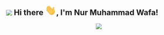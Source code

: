 ## <img src="https://media.giphy.com/media/iY8CRBdQXODJSCERIr/giphy.gif" width="30px"> **Hi there** <img src="https://raw.githubusercontent.com/ABSphreak/ABSphreak/master/gifs/Hi.gif" width="30px">, **I'm Nur Muhammad Wafa!**

<p align="center">
  <a href="https://github.com/DenverCoder1/readme-typing-svg"><img src="https://readme-typing-svg.herokuapp.com?font=Time+New+Roman&color=cyan&size=25&center=true&vCenter=true&width=600&height=100&lines=Assalamu'alaikum...&hearts;++;I'm+an+information+technology+student,;IT+Enthusiast,;Active+Learner,;Love+to+learn+new+stuffs..<3"></a>
</p>

